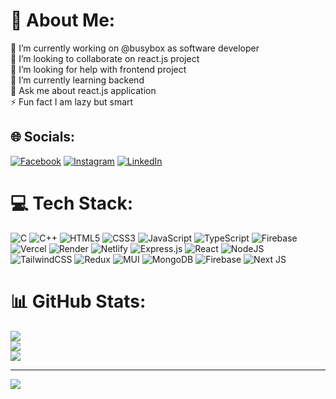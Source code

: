 # 💫 About Me:
🔭 I’m currently working on @busybox as software developer<br>👯 I’m looking to collaborate on react.js project<br>🤝 I’m looking for help with  frontend project<br>🌱 I’m currently learning backend<br>💬 Ask me about react.js application<br>⚡ Fun fact I am lazy but smart


## 🌐 Socials:
[![Facebook](https://img.shields.io/badge/Facebook-%231877F2.svg?logo=Facebook&logoColor=white)](https://facebook.com/thesunnymallick) [![Instagram](https://img.shields.io/badge/Instagram-%23E4405F.svg?logo=Instagram&logoColor=white)](https://instagram.com/themallicksunny) [![LinkedIn](https://img.shields.io/badge/LinkedIn-%230077B5.svg?logo=linkedin&logoColor=white)](https://linkedin.com/in/thesunnymallick) 

# 💻 Tech Stack:
![C](https://img.shields.io/badge/c-%2300599C.svg?style=plastic&logo=c&logoColor=white) ![C++](https://img.shields.io/badge/c++-%2300599C.svg?style=plastic&logo=c%2B%2B&logoColor=white) ![HTML5](https://img.shields.io/badge/html5-%23E34F26.svg?style=plastic&logo=html5&logoColor=white) ![CSS3](https://img.shields.io/badge/css3-%231572B6.svg?style=plastic&logo=css3&logoColor=white) ![JavaScript](https://img.shields.io/badge/javascript-%23323330.svg?style=plastic&logo=javascript&logoColor=%23F7DF1E) ![TypeScript](https://img.shields.io/badge/typescript-%23007ACC.svg?style=plastic&logo=typescript&logoColor=white) ![Firebase](https://img.shields.io/badge/firebase-%23039BE5.svg?style=plastic&logo=firebase) ![Vercel](https://img.shields.io/badge/vercel-%23000000.svg?style=plastic&logo=vercel&logoColor=white) ![Render](https://img.shields.io/badge/Render-%46E3B7.svg?style=plastic&logo=render&logoColor=white) ![Netlify](https://img.shields.io/badge/netlify-%23000000.svg?style=plastic&logo=netlify&logoColor=#00C7B7) ![Express.js](https://img.shields.io/badge/express.js-%23404d59.svg?style=plastic&logo=express&logoColor=%2361DAFB) ![React](https://img.shields.io/badge/react-%2320232a.svg?style=plastic&logo=react&logoColor=%2361DAFB) ![NodeJS](https://img.shields.io/badge/node.js-6DA55F?style=plastic&logo=node.js&logoColor=white) ![TailwindCSS](https://img.shields.io/badge/tailwindcss-%2338B2AC.svg?style=plastic&logo=tailwind-css&logoColor=white) ![Redux](https://img.shields.io/badge/redux-%23593d88.svg?style=plastic&logo=redux&logoColor=white) ![MUI](https://img.shields.io/badge/MUI-%230081CB.svg?style=plastic&logo=mui&logoColor=white) ![MongoDB](https://img.shields.io/badge/MongoDB-%234ea94b.svg?style=plastic&logo=mongodb&logoColor=white) ![Firebase](https://img.shields.io/badge/Firebase-039BE5?style=plastic&logo=Firebase&logoColor=white) ![Next JS](https://img.shields.io/badge/Next-black?style=plastic&logo=next.js&logoColor=white)
# 📊 GitHub Stats:
![](https://github-readme-stats.vercel.app/api?username=thesunnymallick&theme=radical&hide_border=false&include_all_commits=true&count_private=false)<br/>
![](https://github-readme-streak-stats.herokuapp.com/?user=thesunnymallick&theme=radical&hide_border=false)<br/>
![](https://github-readme-stats.vercel.app/api/top-langs/?username=thesunnymallick&theme=radical&hide_border=false&include_all_commits=true&count_private=false&layout=compact)

---
[![](https://visitcount.itsvg.in/api?id=thesunnymallick&icon=6&color=5)](https://visitcount.itsvg.in)

<!-- Proudly created with GPRM ( https://gprm.itsvg.in ) -->
